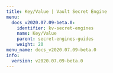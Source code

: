 ```yaml
---
title: Key/Value | Vault Secret Engine
menu:
  docs_v2020.07.09-beta.0:
    identifier: kv-secret-engines
    name: Key/Value
    parent: secret-engines-guides
    weight: 20
menu_name: docs_v2020.07.09-beta.0
info:
  version: v2020.07.09-beta.0
---
```


